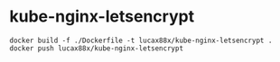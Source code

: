 # kube-nginx-letsencrypt

```
docker build -f ./Dockerfile -t lucax88x/kube-nginx-letsencrypt .
docker push lucax88x/kube-nginx-letsencrypt
```
